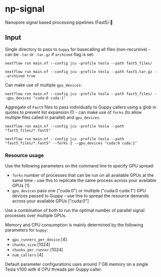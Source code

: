 # np-signal

Nanopore signal based processing pipelines (Fast5) :peacock:

## Input

Single directory to pass to `Guppy` for basecalling all files (non-recursive) - can be `.tar` or `.tar.gz` if `archived` flag is set:

```
nextflow run main.nf --config jcu -profile tesla --path fast5_files/
```

```
nextflow run main.nf --config jcu -profile tesla --path fast5.tar.gz --archived true
```

Can make use of multiple `gpu_devices`:

```
nextflow run main.nf --config jcu -profile tesla --path fast5_files/ --gpu_devices "cuda:0 cuda:1"
```

Aggregate of `Fast5` files to pass individually to Guppy callers using a glob in quotes to prevent list expansion (!) - can make use of `forks` (to allow multiple files called in parallel) and `gpu_devices`.

```
nextflow run main.nf --config jcu -profile tesla --path "fast5_files/*.fast5"
```

```
nextflow run main.nf --config jcu -profile tesla --path "fast5_files/*.fast5" --forks 2 --gpu_devices "cuda:0 cuda:1"
```

### Resource usage

Use the following parameters on the command line to specify GPU spread:

* `forks` number of processes that can be run on all available GPUs at the same time - use this to replicate the same process across your available GPUs [1]
* `gpu_devices` pass one ("cuda:0") or multiple ("cuda:0 cuda:1") GPU devices passed to Guppy - use this to spread the resource demands across your available GPUs ["cuda:0"]


Use a combination of both to run the optimal number of parallel signal processes over multiple GPUs.

Memory and CPU consumption is mainly determined by the following parameters for `Guppy`:

* `gpu_runners_per_device` [4]
* `chunks_size` [1024]
* `chunks_per_runner` [1024]
* `num_callers` [4]

Default parameter configurations uses around 7 GB memory on a single Tesla V100 with 4 CPU threads per Guppy caller.
